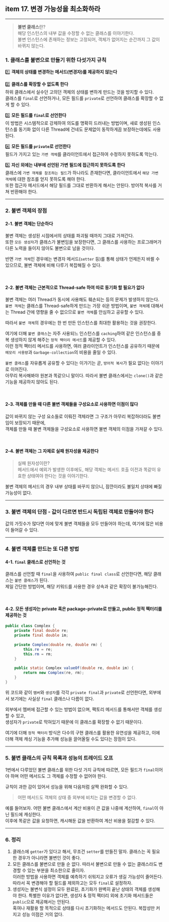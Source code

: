 ## item 17. 변경 가능성을 최소화하라

---

> **불변 클래스**란?  
> 해당 인스턴스의 내부 값을 수정할 수 없는 클래스를 이야기한다.  
> 불변 인스턴스에 존재하는 정보는 고정되어, 객체가 없어지는 순간까지 그 값이 바뀌지 않는다.

### 1. 클래스를 불변으로 만들기 위한 다섯가지 규칙
1️⃣ **객체의 상태를 변경하는 메서드(변경자)를 제공하지 않는다**  

2️⃣ **클래스를 확장할 수 없도록 한다**    
하위 클래스에서 실수던 고의던 객체의 상태를 변하게 만드는 것을 방지할 수 있다.   
클래스를 `final`로 선언하거나, 모든 필드를 `private`로 선언하여 클래스를 확장할 수 없게 할 수 있다. 

3️⃣ **모든 필드를 `final`로 선언한다**  
이 방법은 시스템적으로 강제하여 의도를 명확히 드러내는 방법이며, 새로 생성된 인스턴스를 동기화 없이 다른 Thread에 건네도 문제없이 동작하게끔 보장하는데에도 사용된다.

4️⃣ **모든 필드를 `private`로 선언한다**   
필드가 가지고 있는 `가변 객체`를 클라이언트에서 접근하여 수정하지 못하도록 막는다.

5️⃣ **자신 외에는 내부에 선언된 가변 필드에 접근하지 못하도록 한다**   
클래스에 `가변 객체를 참조하는 필드`가 하나라도 존재한다면, 클라이언트에서 `해당 가변 객체`에 대한 참조를 얻지 못하도록 해야 한다.  
또한 접근자 메서드에서 해당 필드를 그대로 반환하게 해서는 안된다. 방어적 복사를 거쳐 반환해야 한다.

---

### 2. 불변 객체의 장점

#### 2-1. 불변 객체는 단순하다
불변 객체는 생성된 시점에서의 상태를 파괴될 때까지 그대로 가져간다.     
또한 `모든 생성자`가 클래스가 불변임을 보장한다면, 그 클래스를 사용하는 프로그래머가 다른 노력을 들이지 않아도 불변으로 남을 것이다.  

반면 `가변 객체`인 경우에는 변경자 메서드(`setter` 등)를 통해 상태가 언제든지 바뀔 수 있으므로, 불변 객체에 비해 다루기 복잡해질 수 있다.  


<br>

#### 2-2. 불변 객체는 근본적으로 Thread-safe 하여 따로 동기화 할 필요가 없다

불변 객체는 여러 Thread가 동시에 사용해도 훼손되는 등의 문제가 발생하지 않는다.   
`불변 객체`는 클래스를 Thread-safe하게 만드는 가장 쉬운 방법이며, `불변 객체`에 대해서는 Thread 간에 영향을 줄 수 없으므로 `불변 객체`를 안심하고 공유할 수 있다.

따라서 `불변 객체`의 경우에는 한 번 만든 인스턴스를 최대한 활용하는 것을 권장한다.

여기에 더해 `불변 클래스`는 자주 사용되느 인스턴스를 `caching`하여 같은 인스턴스를 중복 생성하지 않게 해주는 `정적 팩터리 메서드`를 제공할 수 있다.  
이런 정적 팩터리 메서드를 사용하면, 여러 클라이언트가 인스턴스를 공유하기 때문에 `메모리 사용량`과 `Garbage-collection`의 비용을 줄일 수 있다.

`불변 클래스`를 자유롭게 공유할 수 있다는 이갸기는 곧, `방어적 복사`가 필요 없다는 이야기로 이어진다.  
아무리 복사해봐야 원본과 똑같으니 말이다. 따라서 불변 클래스에서는 `clone()`과 같은 기능을 제공하지 않아도 된다.


<br>

#### 2-3. 객체를 만들 때 다른 불변 객체들을 구성요소로 사용하면 이점이 많다
값이 바뀌지 않는 구성 요소들로 이뤄진 객체라면 그 구조가 아무리 복잡하더라도 불변임이 보장되기 때문에,   
객체를 만들 때 불변 객체들을 구성요소로 사용하면 불변 객체의 이점을 가져갈 수 있다.

<br>

#### 2-4. 불변 객체는 그 자체로 실패 원자성을 제공한다
> 실패 원자성이란?  
> 메서드에서 예외가 발생한 이후에도, 해당 객체는 메서드 호출 이전과 똑같이 유효한 상태여야 한다는 것을 이야기한다.


불변 객체의 메서드의 경우 내부 상태를 바꾸지 않으니, 잠깐이라도 불일치 상태에 빠질 가능성이 없다.


---

### 3. 불변 객체의 단점 - 값이 다르면 반드시 독립된 객체로 만들어야 한다

값의 가짓수가 많다면 이에 맞게 불변 객체들을 모두 만들어야 하는데, 여기에 많은 비용이 들어갈 수 있다.


---

### 4. 불변 객체를 만드는 또 다른 방법

#### 4-1. `final` 클래스로 선언하는 것
클래스를 선언할 때 `final`을 사용하여 `public final class`로 선언한다면, 해당 클래스는 `불변 클래스`가 된다.   
제일 간단한 방법이며, 해당 키워드를 사용한 경우 상속과 같은 확장이 불가능해진다.


<br>

#### 4-2. 모든 생성자는 private 혹은 package-private로 만들고, public 정적 팩터리를 제공하는 것

```java
public class Complex {
    private final double re;
    private final double im;
    
    private Complex(double re, double rm) {
        this.re = re;
        this.rm = rm;
    }
    
    public static Complex valueOf(double re, double im) {
        return new Complex(re, rm);
    }
}
```
위 코드와 같이 `멤버`와 `생성자`를 각각 `private final`과 `private`로 선언한다면, 외부에서 보기에는 사실상 `final` 클래스나 다름이 없다.

외부에서 멤버에 접근할 수 있는 방법이 없으며, 팩토리 메서드를 통해서만 객체를 생성할 수 있고,   
생성자가 `private`로 막혀있기 때문에 이 클래스를 확장할 수 없기 때문이다.

여기에 더해 `정적 팩터리` 방식은 다수의 구현 클래스를 활용한 유연성을 제공하고, 이에 더해 객체 캐싱 기능을 추가해 성능을 끌어올릴 수도 있다는 장점이 있다.

---

### 5. 불변 클래스의 규칙 목록과 성능의 트레이드 오프

1번에서 다루었던 불변 클래스를 위한 다섯 가지 규칙에 따르면, 모든 필드가 `final`이어야 하며 어떤 메서드도 그 객체를 수정할 수 없어야 한다.   

규칙이 과한 감이 있어서 성능을 위해 다음처럼 살짝 완화할 수 있다.  
> 어떤 메서드도 객체의 상태 중 외부에 비치는 값을 변경할 수 없다.

예를 들어보자.
어떤 불변 클래스에서 계산 비용이 큰 값을 나중에 계산하여, `final`이 아닌 필드에 캐싱한다.  
이후에 똑같은 값을 요청하면, 캐시해둔 값을 반환하여 계산 비용을 절감할 수 있다.  


---

### 6. 정리
1. 클래스에 `getter`가 있다고 해서, 무조건 `setter`를 만들진 말자. 클래스는 꼭 필요한 경우가 아니라면 불변인 것이 좋다.  
2. 모든 클래스를 불변으로 만들 순 없다. 따라서 불변으로 만들 수 없는 클래스라도 변경할 수 있는 부분을 최소한으로 줄이자.  
    이러한 방법을 사용하면 객체를 예측하기 쉬워지고 오류가 생길 가능성이 줄어든다.  
    따라서 꼭 변경해야 할 필드를 제외하고는 모두 `final`로 설정하자.
3. 생성자는 불변식 설정이 모두 완료된, 초기화가 완벽히 끝난 상태의 객체를 생성해야 한다.
   특별한 이유가 없다면, 생성자 & 정적 팩터리 외에 초기화 메서드들은 `public`으로 제공해서는 안된다.  
   혹여나 재활용 할 목적으로 상태를 다시 초기화하는 메서드도 안된다. 복잡성만 커지고 성능 이점은 거의 없다.



